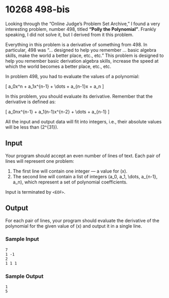 # 10268 498-bis

Looking through the “Online Judge’s Problem Set Archive,” I found a very interesting problem, number 498, titled **“Polly the Polynomial”**. Frankly speaking, I did not solve it, but I derived from it this problem.

Everything in this problem is a derivative of something from 498. In particular, 498 was “... designed to help you remember ... basic algebra skills, make the world a better place, etc., etc.” This problem is designed to help you remember basic derivation algebra skills, increase the speed at which the world becomes a better place, etc., etc.

In problem 498, you had to evaluate the values of a polynomial:

\[
a_0x^n + a_1x^{n-1} + \dots + a_{n-1}x + a_n
\]

In this problem, you should evaluate its derivative. Remember that the derivative is defined as:

\[
a_0nx^{n-1} + a_1(n-1)x^{n-2} + \dots + a_{n-1}
\]

All the input and output data will fit into integers, i.e., their absolute values will be less than \(2^{31}\).

## Input

Your program should accept an even number of lines of text. Each pair of lines will represent one problem:

1. The first line will contain one integer — a value for \(x\).
2. The second line will contain a list of integers \(a_0, a_1, \dots, a_{n-1}, a_n\), which represent a set of polynomial coefficients.

Input is terminated by `<EOF>`.

## Output

For each pair of lines, your program should evaluate the derivative of the polynomial for the given value of \(x\) and output it in a single line.

### Sample Input

```
7
1 -1
2
1 1 1
```

### Sample Output

```
1
5
```